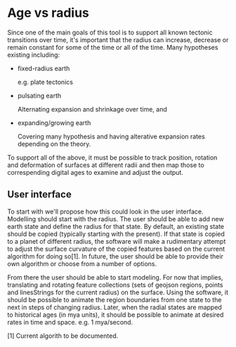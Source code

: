 # Age vs radius

Since one of the main goals of this tool is to support all known tectonic
transitions over time, it's important that the radius can increase, decrease or
remain constant for some of the time or all of the time. Many hypotheses
existing including:

- fixed-radius earth

  e.g. plate tectonics

- pulsating earth

  Alternating expansion and shrinkage over time, and

- expanding/growing earth

  Covering many hypothesis and having alterative expansion rates depending on
  the theory.

To support all of the above, it must be possible to track position, rotation and
deformation of surfaces at different radii and then map those to correspending
digital ages to examine and adjust the output.

## User interface

To start with we'll propose how this could look in the user interface. Modelling
should start with the radius. The user should be able to add new earth state and
define the radius for that state. By default, an existing state should be copied
(typically starting with the present). If that state is copied to a planet of
different radius, the software will make a rudimentary attempt to adjust the
surface curvature of the copied features based on the current algorithm for
doing so[1]. In future, the user should be able to provide their own algorithm
or choose from a number of options.

From there the user should be able to start modeling. For now that implies,
translating and rotating feature collections (sets of geojson regions, points
and linesStrings for the current radius) on the surface. Using the software, it
should be possible to animate the region boundaries from one state to the next
in steps of changing radius. Later, when the radial states are mapped to
historical ages (in mya units), it should be possible to animate at desired
rates in time and space. e.g. 1 mya/second.

[1] Current algorith to be documented.
